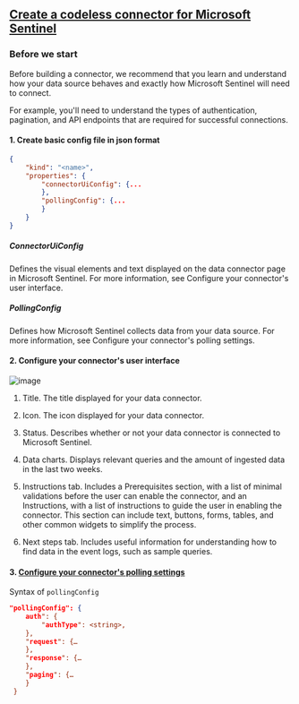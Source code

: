 ## [Create a codeless connector for Microsoft Sentinel](https://learn.microsoft.com/en-us/azure/sentinel/create-codeless-connector?tabs=deploy-via-arm-template%2Cconnect-via-the-azure-portal#create-a-connector-json-configuration-file)

### Before we start

Before building a connector, we recommend that you learn and understand how your data source behaves and exactly how Microsoft Sentinel will need to connect.

For example, you'll need to understand the types of authentication, pagination, and API endpoints that are required for successful connections.

#### 1. Create basic config file in json format

```json
{
    "kind": "<name>",
    "properties": {
        "connectorUiConfig": {...
        },
        "pollingConfig": {...
        }
    }
}
```

##### ConnectorUiConfig
Defines the visual elements and text displayed on the data connector page in Microsoft Sentinel. For more information, see Configure your connector's user interface.

##### PollingConfig
Defines how Microsoft Sentinel collects data from your data source. For more information, see Configure your connector's polling settings.

#### 2. Configure your connector's user interface

![image](https://user-images.githubusercontent.com/96930989/228792795-759654cd-cb71-4e8b-b6f5-2f5f63a100d3.png)

1. Title. The title displayed for your data connector.

2. Icon. The icon displayed for your data connector.

3. Status. Describes whether or not your data connector is connected to Microsoft Sentinel.

4. Data charts. Displays relevant queries and the amount of ingested data in the last two weeks.

5. Instructions tab. Includes a Prerequisites section, with a list of minimal validations before the user can enable the connector, and an Instructions, with a list of instructions to guide the user in enabling the connector. This section can include text, buttons, forms, tables, and other common widgets to simplify the process.

6. Next steps tab. Includes useful information for understanding how to find data in the event logs, such as sample queries.


#### 3. [Configure your connector's polling settings](https://learn.microsoft.com/en-us/azure/sentinel/create-codeless-connector?tabs=deploy-via-arm-template%2Cconnect-via-the-azure-portal#configure-your-connectors-polling-settings)

Syntax of `pollingConfig`

```json
"pollingConfig": {
    auth": {
        "authType": <string>,
    },
    "request": {…
    },
    "response": {…
    },
    "paging": {…
    }
 }
 ```
